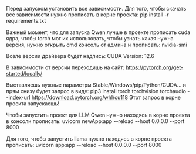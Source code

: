 Перед запуском установить все зависимости. Для того, чтобы скачать все зависимости нужно прописать в корне проекта: 
pip install -r requirements.txt


Важный момент, что для запуска Qwen лучше в проекте прописать cuda ядра, чтобы torch мог их использовать, чтобы узнать какая нужна версия, нужно открыть cmd консоль от админа и прописать: 
nvidia-smi

Возле версии драйвера будет надпись: 
CUDA Version: 12.6

В зависимости от версии переходишь на сайт: 
https://pytorch.org/get-started/locally/

Выставляешь нужные параметры Stable/Windows/pip/Python/CUDA...  и прям снизу будет запрос в виде: 
pip3 install torch torchvision torchaudio --index-url https://download.pytorch.org/whl/cu118
Этот запрос в корне проекта запускаешь!


Чтобы запустить проект для LLM Qwen нужно находясь в корне проекта в консоли прописать: 
uvicorn newApp:app --reload --host 0.0.0.0 --port 8000


Для того, чтобы запустить llama нужно находясь в корне проекта прописать: 
uvicorn app:app --reload --host 0.0.0.0 --port 8000
